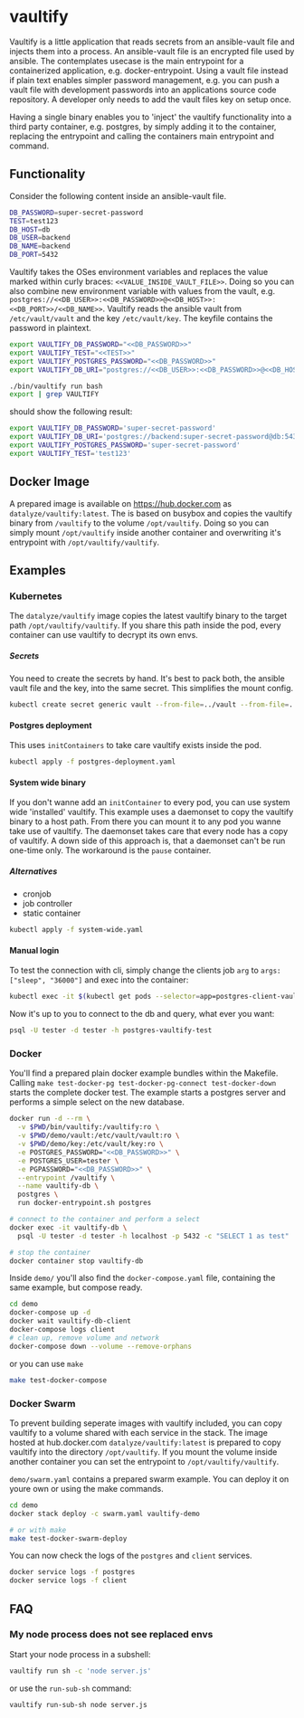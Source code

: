 # vaultify

Vaultify is a little application that reads secrets from an ansible-vault file and injects them into a process. An ansible-vault file is an encrypted file used by ansible. The contemplates usecase is the main entrypoint for a containerized application, e.g. docker-entrypoint. Using a vault file instead if plain text enables simpler password management, e.g. you can push a vault file with development passwords into an applications source code repository. A developer only needs to add the vault files key on setup once.

Having a single binary enables you to 'inject' the vaultify functionality into a third party container, e.g. postgres, by simply adding it to the container, replacing the entrypoint and calling the containers main entrypoint and command.

## Functionality

Consider the following content inside an ansible-vault file.

```bash
DB_PASSWORD=super-secret-password
TEST=test123
DB_HOST=db
DB_USER=backend
DB_NAME=backend
DB_PORT=5432
```

Vaultify takes the OSes environment variables and replaces the value marked within curly braces: `<<VALUE_INSIDE_VAULT_FILE>>`. Doing so you can also combine new environment variable with values from the vault, e.g. `postgres://<<DB_USER>>:<<DB_PASSWORD>>@<<DB_HOST>>:<<DB_PORT>>/<<DB_NAME>>`. Vaultify reads the ansible vault from `/etc/vault/vault` and the key `/etc/vault/key`. The keyfile contains the password in plaintext.

```bash
export VAULTIFY_DB_PASSWORD="<<DB_PASSWORD>>"
export VAULTIFY_TEST="<<TEST>>"
export VAULTIFY_POSTGRES_PASSWORD="<<DB_PASSWORD>>"
export VAULTIFY_DB_URI="postgres://<<DB_USER>>:<<DB_PASSWORD>>@<<DB_HOST>>:<<DB_PORT>>/<<DB_NAME>>"

./bin/vaultify run bash
export | grep VAULTIFY
```

should show the following result:

```bash
export VAULTIFY_DB_PASSWORD='super-secret-password'
export VAULTIFY_DB_URI='postgres://backend:super-secret-password@db:5432/backend'
export VAULTIFY_POSTGRES_PASSWORD='super-secret-password'
export VAULTIFY_TEST='test123'
```

## Docker Image

A prepared image is available on https://hub.docker.com as `datalyze/vaultify:latest`. The is based on busybox and copies the vaultify binary from `/vaultify` to the volume `/opt/vaultify`. Doing so you can simply mount `/opt/vaultify` inside another container and overwriting it's entrypoint with `/opt/vaultify/vaultify`.

## Examples

### Kubernetes

The `datalyze/vaultify` image copies the latest vaultify binary to the target path `/opt/vaultify/vaultify`. If you share this path inside the pod, every container can use vaultify to decrypt its own envs.

##### Secrets

You need to create the secrets by hand. It's best to pack both, the ansible vault file and the key, into the same secret. This simplifies the mount config.

```bash
kubectl create secret generic vault --from-file=../vault --from-file=../key
```

#### Postgres deployment

This uses `initContainers` to take care vaultify exists inside the pod.

```bash
kubectl apply -f postgres-deployment.yaml
```

#### System wide binary

If you don't wanne add an `initContainer` to every pod, you can use system wide 'installed' vaultify. This example uses a daemonset to copy the vaultify binary to a host path. From there you can mount it to any pod you wanne take use of vaultify. The daemonset takes care that every node has a copy of vaultify. A down side of this approach is, that a daemonset can't be run one-time only. The workaround is the `pause` container. 

##### Alternatives

* cronjob
* job controller
* static container

```bash
kubectl apply -f system-wide.yaml
```

#### Manual login

To test the connection with cli, simply change the clients job `arg` to `args: ["sleep", "36000"]` and exec into the container:

```bash
kubectl exec -it $(kubectl get pods --selector=app=postgres-client-vaultify-test -o jsonpath='{.items[0].metadata.name}') -- /opt/vaultify/vaultify run bash
```

Now it's up to you to connect to the db and query, what ever you want:

```bash
psql -U tester -d tester -h postgres-vaultify-test
```

### Docker

You'll find a prepared plain docker example bundles within the Makefile. Calling `make test-docker-pg test-docker-pg-connect test-docker-down` starts the complete docker test. The example starts a postgres server and performs a simple select on the new database.

```bash
docker run -d --rm \
  -v $PWD/bin/vaultify:/vaultify:ro \
  -v $PWD/demo/vault:/etc/vault/vault:ro \
  -v $PWD/demo/key:/etc/vault/key:ro \
  -e POSTGRES_PASSWORD="<<DB_PASSWORD>>" \
  -e POSTGRES_USER=tester \
  -e PGPASSWORD="<<DB_PASSWORD>>" \
  --entrypoint /vaultify \
  --name vaultify-db \
  postgres \
  run docker-entrypoint.sh postgres

# connect to the container and perform a select
docker exec -it vaultify-db \
  psql -U tester -d tester -h localhost -p 5432 -c "SELECT 1 as test"

# stop the container
docker container stop vaultify-db
```

Inside `demo/` you'll also find the `docker-compose.yaml` file, containing the same example, but compose ready.

```bash
cd demo
docker-compose up -d
docker wait vaultify-db-client
docker-compose logs client
# clean up, remove volume and network
docker-compose down --volume --remove-orphans
```

or you can use `make`

```bash
make test-docker-compose
```

### Docker Swarm

To prevent building seperate images with vaultify included, you can copy vaultify to a volume shared with each service in the stack. The image hosted at hub.docker.com `datalyze/vaultify:latest` is prepared to copy vaultify into the directory `/opt/vaultify`. If you mount the volume inside another container you can set the entrypoint to `/opt/vaultify/vaultify`.

`demo/swarm.yaml` contains a prepared swarm example. You can deploy it on youre own or using the make commands.

```bash
cd demo
docker stack deploy -c swarm.yaml vaultify-demo

# or with make
make test-docker-swarm-deploy
```

You can now check the logs of the `postgres` and `client` services.

```bash
docker service logs -f postgres
docker service logs -f client
```

## FAQ

### My node process does not see replaced envs

Start your node process in a subshell:

```bash
vaultify run sh -c 'node server.js'
```

or use the `run-sub-sh` command:

```bash
vaultify run-sub-sh node server.js
```